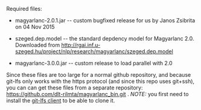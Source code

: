 Required files:

* magyarlanc-2.0.1.jar -- custom bugfixed release for us by Janos Zsibrita on 04 Nov 2015
* szeged.dep.model -- the standard depdency model for Magyarlanc 2.0. Downloaded from http://rgai.inf.u-szeged.hu/project/nlp/research/magyarlanc/szeged.dep.model

* magyarlanc-3.0.0.jar -- custom release to load parallel with 2.0

Since these files are too large for a normal github repository, and because git-lfs only works with the https protocol (and since this repo uses git+ssh),
you can can get these files from a separate repository: https://github.com/dlt-rilmta/magyarlanc_bin.git .
*NOTE:* you first need to install the [git-lfs client](https://git-lfs.github.com/) to be able to clone it.

